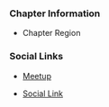 ### Chapter Information
* Chapter Region

### Social Links
* [Meetup](https://www.meetup.com/owasp-italy-meetup-group/)

* [Social Link](#)


